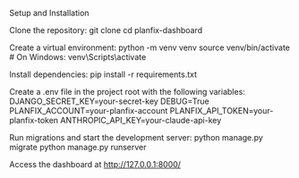 Setup and Installation

Clone the repository:
git clone <repository-url>
cd planfix-dashboard

Create a virtual environment:
python -m venv venv
source venv/bin/activate  # On Windows: venv\Scripts\activate

Install dependencies:
pip install -r requirements.txt

Create a .env file in the project root with the following variables:
DJANGO_SECRET_KEY=your-secret-key
DEBUG=True
PLANFIX_ACCOUNT=your-planfix-account
PLANFIX_API_TOKEN=your-planfix-token
ANTHROPIC_API_KEY=your-claude-api-key

Run migrations and start the development server:
python manage.py migrate
python manage.py runserver

Access the dashboard at http://127.0.0.1:8000/
